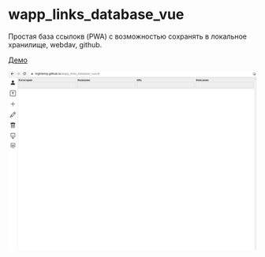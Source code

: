 # wapp_links_database_vue

Простая база ссылокв (PWA) с возможностью сохранять в локальное хранилище, webdav, github.

[Демо](https://hightemp.github.io/wapp_links_database_vue/#)

![](images/2023-02-22_11-09.png)